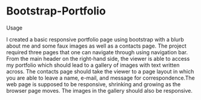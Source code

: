 # Bootstrap-Portfolio

Usage

I created a basic responsive portfolio page using bootstrap with a blurb about me and some faux images as well as a contacts page. The project required three pages that one can navigate through using navigation bar. From the main header on the right-hand side, the viewer is able to access my portfolio which should lead to a gallery of images with text written across. The contacts page should take the viewer to a page layout in which you are able to leave a name, e-mail, and message for correspondence.The web page is supposed to be responsive, shrinking and growing as the browser page moves. The images in the gallery should also be responsive.  


